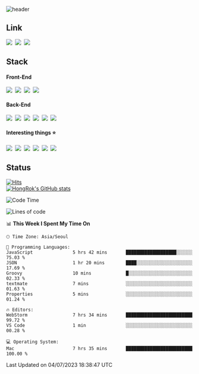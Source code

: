 ![header](https://capsule-render.vercel.app/api?type=waving&color=065ac9&height=300&section=header&text=HongRok%20K.&fontSize=80&animation=fadeIn&fontColor=FFFFFF&fontAlignY=45)

## Link
<a href="https://instagram.com/hlog2e"><img src="https://img.shields.io/badge/Instagram-E4405F?style=for-the-badge&logo=Instagram&logoColor=white"/></a>&nbsp;
<a href="http://qr.kakao.com/talk/3JA.ajCCzW9BVj218iY56kAPwNA-"><img src="https://img.shields.io/badge/hlog2e-FFCD00?style=for-the-badge&logo=KakaoTalk&logoColor=white"/></a>&nbsp;
<img src="https://img.shields.io/badge/HongRok%237777-5865F2?style=for-the-badge&logo=Discord&logoColor=white"/>&nbsp;

## Stack
#### Front-End
<img src="https://img.shields.io/badge/React-61DAFB?style=flat-square&logo=React&logoColor=white"/>&nbsp;
<img src="https://img.shields.io/badge/Next.js-000000?style=flat-square&logo=Next.js&logoColor=white"/>&nbsp;
<img src="https://img.shields.io/badge/JavaScript-F7DF1E?style=flat-square&logo=JavaScript&logoColor=white"/>&nbsp;
<img src="https://img.shields.io/badge/Tailwind CSS-06B6D4?style=flat-square&logo=Tailwind CSS&logoColor=white"/>&nbsp;
#### Back-End
<img src="https://img.shields.io/badge/Node.js-339933?style=flat-square&logo=Node.js&logoColor=white"/>&nbsp; 
<img src="https://img.shields.io/badge/Express-000000?style=flat-square&logo=Express&logoColor=white"/>&nbsp; 
<img src="https://img.shields.io/badge/Docker-2496ED?style=flat-square&logo=Docker&logoColor=white"/>&nbsp; 
<img src="https://img.shields.io/badge/MySQL-4479A1?style=flat-square&logo=MySQL&logoColor=white"/>&nbsp; 
<img src="https://img.shields.io/badge/MariaDB-003545?style=flat-square&logo=MariaDB&logoColor=white"/>&nbsp; 
<img src="https://img.shields.io/badge/Firebase-FFCA28?style=flat-square&logo=Firebase&logoColor=white"/>&nbsp; 
#### Interesting things ⭐️
<img src="https://img.shields.io/badge/Python-3776AB?style=flat-square&logo=Python&logoColor=white"/>&nbsp;
<img src="https://img.shields.io/badge/OpenCV-5C3EE8?style=flat-square&logo=5C3EE8&logoColor=white"/>&nbsp; 
<img src="https://img.shields.io/badge/C-A8B9CC?style=flat-square&logo=C&logoColor=white"/>&nbsp; 
<img src="https://img.shields.io/badge/Arduino-00979D?style=flat-square&logo=Arduino&logoColor=white"/>&nbsp; 
<img src="https://img.shields.io/badge/Home%20Assistant-41BDF5?style=flat-square&logo=Home%20Assistant&logoColor=white"/>&nbsp; 
<img src="https://img.shields.io/badge/Raspberry%20Pi-A22846?style=flat-square&logo=Raspberry%20Pi&logoColor=white"/>&nbsp; 

## Status
[![Hits](https://hits.seeyoufarm.com/api/count/incr/badge.svg?url=https%3A%2F%2Fgithub.com%2Fhlog2e&count_bg=%2358CAFB&title_bg=%23555555&icon=&icon_color=%23E7E7E7&title=hits&edge_flat=false)](https://hits.seeyoufarm.com)<br/>
[![HongRok's GitHub stats](https://github-readme-stats.vercel.app/api?username=hlog2e)](https://github.com/anuraghazra/github-readme-stats)
<!--START_SECTION:waka-->
![Code Time](http://img.shields.io/badge/Code%20Time-346%20hrs%2043%20mins-blue)

![Lines of code](https://img.shields.io/badge/From%20Hello%20World%20I%27ve%20Written-434.8%20thousand%20lines%20of%20code-blue)

📊 **This Week I Spent My Time On** 

```text
🕑︎ Time Zone: Asia/Seoul

💬 Programming Languages: 
JavaScript               5 hrs 42 mins       ███████████████████░░░░░░   75.03 % 
JSON                     1 hr 20 mins        ████░░░░░░░░░░░░░░░░░░░░░   17.69 % 
Groovy                   10 mins             █░░░░░░░░░░░░░░░░░░░░░░░░   02.33 % 
textmate                 7 mins              ░░░░░░░░░░░░░░░░░░░░░░░░░   01.63 % 
Properties               5 mins              ░░░░░░░░░░░░░░░░░░░░░░░░░   01.24 % 

🔥 Editors: 
WebStorm                 7 hrs 34 mins       █████████████████████████   99.72 % 
VS Code                  1 min               ░░░░░░░░░░░░░░░░░░░░░░░░░   00.28 % 

💻 Operating System: 
Mac                      7 hrs 35 mins       █████████████████████████   100.00 % 
```


 Last Updated on 04/07/2023 18:38:47 UTC
<!--END_SECTION:waka-->
